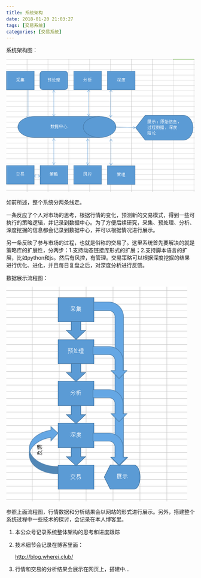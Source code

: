 ```yaml
---
title: 系统架构
date: 2018-01-20 21:03:27
tags: [交易系统]
categories: [交易系统]
---
```


系统架构图：<!-- more -->

![img](/images/5.png)

如前所述，整个系统分两条线走。

一条反应了个人对市场的思考，根据行情的变化，预测新的交易模式，得到一些可执行的策略逻辑，并记录到数据中心。为了方便后续研究，采集、预处理、分析、深度挖掘的信息都会记录到数据中心，并可以根据情况进行展示。

另一条反映了参与市场的过程，也就是俗称的交易了。这里系统首先要解决的就是策略库的扩展性，分两步：1.支持动态链接库形式的扩展；2.支持脚本语言的扩展，比如python和js。然后有风控，有管理。交易策略可以根据深度挖掘的结果进行优化、进化，并且每日复盘之后，对深度分析进行反馈。

数据展示流程图：

![img](/images/6.png)

参照上面流程图，行情数据和分析结果会以网站的形式进行展示。另外，搭建整个系统过程中一些技术的探讨，会记录在本人博客里。

1. 本公众号记录系统整体架构的思考和进度跟踪

2. 技术细节会记录在博客里面：

   http://blog.wherei.club/

3. 行情和交易的分析结果会展示在网页上，搭建中...